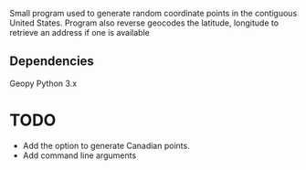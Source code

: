 Small program used to generate random coordinate points in the contiguous United States.
Program also reverse geocodes the latitude, longitude to retrieve an address if one is available

Dependencies
------------
Geopy
Python 3.x

TODO
====

* Add the option to generate Canadian points.
* Add command line arguments
